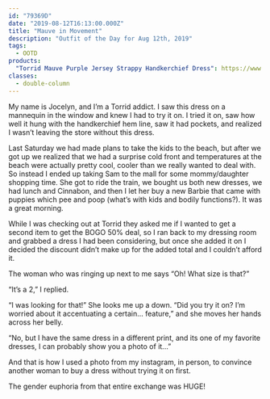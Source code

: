 ```yaml
---
id: "79369D"
date: "2019-08-12T16:13:00.000Z"
title: "Mauve in Movement"
description: "Outfit of the Day for Aug 12th, 2019"
tags:
  - OOTD
products:
  "Torrid Mauve Purple Jersey Strappy Handkerchief Dress": https://www.torrid.com/product/mauve-purple-jersey-strappy-handkerchief-dress/11926045.html
classes:
  - double-column
---
```

My name is Jocelyn, and I’m a Torrid addict. I saw this dress on a mannequin in the window and knew I had to try it on. I tried it on, saw how well it hung with the handkerchief hem line, saw it had pockets, and realized I wasn’t leaving the store without this dress.

Last Saturday we had made plans to take the kids to the beach, but after we got up we realized that we had a surprise cold front and temperatures at the beach were actually pretty cool, cooler than we really wanted to deal with. So instead I ended up taking Sam to the mall for some mommy/daughter shopping time. She got to ride the train, we bought us both new dresses, we had lunch and Cinnabon, and then I let her buy a new Barbie that came with puppies which pee and poop (what’s with kids and bodily functions?). It was a great morning.

While I was checking out at Torrid they asked me if I wanted to get a second item to get the BOGO 50% deal, so I ran back to my dressing room and grabbed a dress I had been considering, but once she added it on I decided the discount didn’t make up for the added total and I couldn’t afford it.

The woman who was ringing up next to me says “Oh! What size is that?”

“It’s a 2,” I replied.

“I was looking for that!” She looks me up a down. “Did you try it on? I’m worried about it accentuating a certain... feature,” and she moves her hands across her belly.

“No, but I have the same dress in a different print, and its one of my favorite dresses, I can probably show you a photo of it...”

And that is how I used a photo from my instagram, in person, to convince another woman to buy a dress without trying it on first.

The gender euphoria from that entire exchange was HUGE!
